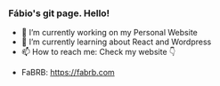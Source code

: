 ### Fábio's git page. Hello!

- 🔭 I’m currently working on my Personal Website
- 🌱 I’m currently learning about React and Wordpress
- 📫 How to reach me: Check my website 👇

* FaBRB: https://fabrb.com

<!--
**orbtz/orbtz** is a ✨ _special_ ✨ repository because its `README.md` (this file) appears on your GitHub profile.

Here are some ideas to get you started:
- 🔭 I’m currently working on ...
- 🌱 I’m currently learning React, React-Native and NodeJs
- 👯 I’m looking to collaborate on ...
- 🤔 I’m looking for help with ...
- 💬 Ask me about ...
- 📫 How to reach me: ...
- 😄 Pronouns: ...
- ⚡ Fun fact: ...

-->

